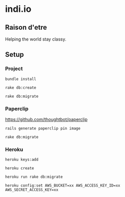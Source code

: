 # indi.io

## Raison d'etre

Helping the world stay classy.

## Setup

### Project

`bundle install`

`rake db:create`

`rake db:migrate`

### Paperclip

https://github.com/thoughtbot/paperclip

`rails generate paperclip pin image`

`rake db:migrate`

### Heroku

`heroku keys:add`

`heroku create`

`heroku run rake db:migrate`

`heroku config:set AWS_BUCKET=xx AWS_ACCESS_KEY_ID=xx AWS_SECRET_ACCESS_KEY=xx`